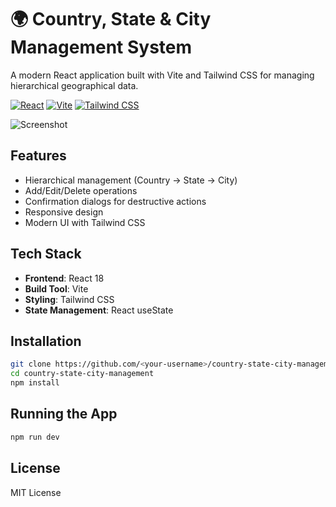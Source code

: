 # 🌍 Country, State & City Management System

A modern React application built with Vite and Tailwind CSS for managing hierarchical geographical data.

[![React](https://img.shields.io/badge/React-18-blue)](https://react.dev/)
[![Vite](https://img.shields.io/badge/Vite-4.x-orange)](https://vitejs.dev/)
[![Tailwind CSS](https://img.shields.io/badge/Tailwind_CSS-3.x-blueviolet)](https://tailwindcss.com/)

![Screenshot](screenshot.png) <!-- Add a screenshot later -->

## Features
-  Hierarchical management (Country → State → City)
-  Add/Edit/Delete operations
-  Confirmation dialogs for destructive actions
-  Responsive design
-  Modern UI with Tailwind CSS

## Tech Stack
- **Frontend**: React 18
- **Build Tool**: Vite
- **Styling**: Tailwind CSS
- **State Management**: React useState

## Installation
```bash
git clone https://github.com/<your-username>/country-state-city-management.git
cd country-state-city-management
npm install
```

## Running the App
```bash
npm run dev
```

## License
MIT License

